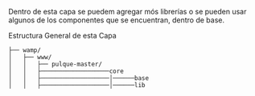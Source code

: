 Dentro de esta capa se puedem agregar m&oacute;s librer&iacute;as
o se pueden usar algunos de los componentes que se encuentran, dentro
de base.

Estructura General de esta Capa
```
├── wamp/
│   ├── www/
│   │   ├── pulque-master/
│   │   ├───────────────────core
│   │   ├───────────────────│──────base
│   │   ├───────────────────│──────lib
```